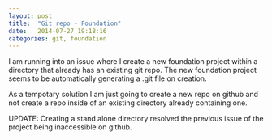 ```yaml
---
layout: post
title:  "Git repo - Foundation"
date:   2014-07-27 19:18:16
categories: git, foundation
---
```


I am running into an issue where I create a new foundation project within a directory that already has an existing git repo. The new foundation project seems to be automatically generating a .git file on creation.

As a tempotary solution I am just going to create a new repo on github and not create a repo inside of an existing directory already containing one.

UPDATE:
Creating a stand alone directory resolved the previous issue of the project being inaccessible on github.